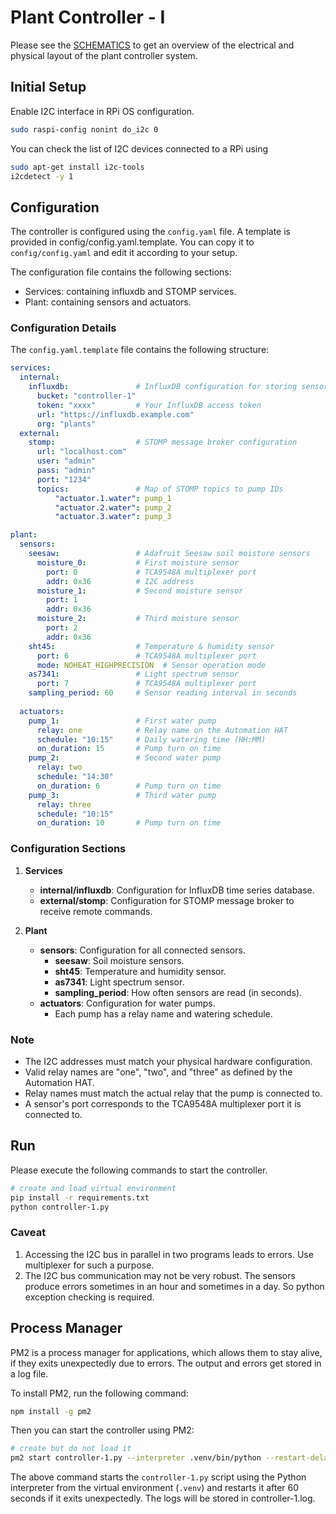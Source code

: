 # Plant Controller - I

Please see the [SCHEMATICS](SCHEMATICS.md) to get an overview of
the electrical and physical layout of the plant controller system.

## Initial Setup

Enable I2C interface in RPi OS configuration.

```bash
sudo raspi-config nonint do_i2c 0
```

You can check the list of I2C devices connected to a RPi using

```bash
sudo apt-get install i2c-tools
i2cdetect -y 1
```

## Configuration

The controller is configured using the `config.yaml` file. A template is provided in config/config.yaml.template.
You can copy it to `config/config.yaml` and edit it according to your setup.

The configuration file contains the following sections:

- Services: containing influxdb and STOMP services.
- Plant: containing sensors and actuators.

### Configuration Details

The `config.yaml.template` file contains the following structure:

```yaml
services:
  internal:
    influxdb:               # InfluxDB configuration for storing sensor data
      bucket: "controller-1"
      token: "xxxx"         # Your InfluxDB access token
      url: "https://influxdb.example.com"
      org: "plants"
  external:
    stomp:                  # STOMP message broker configuration
      url: "localhost.com"
      user: "admin"
      pass: "admin"
      port: "1234"
      topics:               # Map of STOMP topics to pump IDs
          "actuator.1.water": pump_1
          "actuator.2.water": pump_2
          "actuator.3.water": pump_3

plant:
  sensors:
    seesaw:                 # Adafruit Seesaw soil moisture sensors
      moisture_0:           # First moisture sensor
        port: 0             # TCA9548A multiplexer port
        addr: 0x36          # I2C address
      moisture_1:           # Second moisture sensor
        port: 1
        addr: 0x36
      moisture_2:           # Third moisture sensor
        port: 2
        addr: 0x36
    sht45:                  # Temperature & humidity sensor
      port: 6               # TCA9548A multiplexer port
      mode: NOHEAT_HIGHPRECISION  # Sensor operation mode
    as7341:                 # Light spectrum sensor
      port: 7               # TCA9548A multiplexer port
    sampling_period: 60     # Sensor reading interval in seconds
    
  actuators:
    pump_1:                 # First water pump
      relay: one            # Relay name on the Automation HAT
      schedule: "10:15"     # Daily watering time (HH:MM)
      on_duration: 15       # Pump turn on time
    pump_2:                 # Second water pump
      relay: two
      schedule: "14:30"
      on_duration: 6        # Pump turn on time
    pump_3:                 # Third water pump
      relay: three
      schedule: "10:15"
      on_duration: 10       # Pump turn on time
```

### Configuration Sections

1. **Services**
   - **internal/influxdb**: Configuration for InfluxDB time series database.
   - **external/stomp**: Configuration for STOMP message broker to receive remote commands.

2. **Plant**
   - **sensors**: Configuration for all connected sensors.
     - **seesaw**: Soil moisture sensors.
     - **sht45**: Temperature and humidity sensor.
     - **as7341**: Light spectrum sensor.
     - **sampling_period**: How often sensors are read (in seconds).
   - **actuators**: Configuration for water pumps.
     - Each pump has a relay name and watering schedule.

### Note

- The I2C addresses must match your physical hardware configuration.
- Valid relay names are "one", "two", and "three" as defined by the Automation HAT.
- Relay names must match the actual relay that the pump is connected to.
- A sensor's port corresponds to the TCA9548A multiplexer port it is connected to.

## Run

Please execute the following commands to start the controller.

```sh
# create and load virtual environment
pip install -r requirements.txt
python controller-1.py
```

### Caveat

1. Accessing the I2C bus in parallel in two programs leads to errors.
   Use multiplexer for such a purpose.
1. The I2C bus communication may not be very robust.
   The sensors produce errors sometimes in an hour and sometimes in
   a day. So python exception checking is required.

## Process Manager

PM2 is a process manager for applications, which allows them to stay alive,
if they exits unexpectedly due to errors. The output and errors get stored
in a log file.

To install PM2, run the following command:

```bash
npm install -g pm2
```

Then you can start the controller using PM2:

```bash
# create but do not load it
pm2 start controller-1.py --interpreter .venv/bin/python --restart-delay=60000 --log controller-1.log
```

The above command starts the `controller-1.py` script using
the Python interpreter from the virtual environment (`.venv`) and
restarts it after 60 seconds if it exits unexpectedly. The logs will
be stored in controller-1.log.
